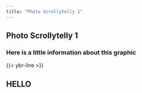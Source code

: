 ```yaml
---
title: "Photo Scrollytelly 1"
---
```

<section class="interactive">
  <h2 class="interactive__title">Photo Scrollytelly 1</h2>
  <h3 class="interactive__subhead">Here is a little information about this graphic</h3>
  {{< ybr-line >}}
  <div class="interactive__body">
    <div class="interactive__background flex-column" id="scrollytelly-1">
      <h2>HELLO</h2>
    </div>  
  </div>
</section>